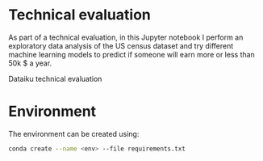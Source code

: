 # Technical evaluation

As part of a technical evaluation, in this Jupyter notebook I perform an exploratory data analysis of the US census dataset and try different machine learning models to predict if someone will earn more or less than 50k $ a year.

Dataiku technical evaluation

# Environment

The environment can be created using:

```bash
conda create --name <env> --file requirements.txt
```

